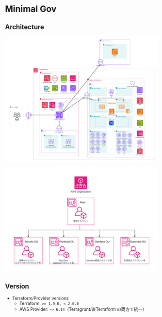 # Minimal Gov

## Architecture

![Architecture Diagram](./image/アーキテクチャ図.png)

![Organization Diagram](./image/Organization.png)

## Version

- Terraform/Provider versions
  - Terraform: `>= 1.9.0, < 2.0.0`
  - AWS Provider: `~> 6.14`（Terragrunt/直Terraform の両方で統一）

